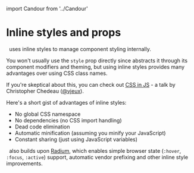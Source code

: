 import Candour from '../Candour'

# Inline styles and props

 <Candour marginLeft={-.2} /> uses inline styles to manage component styling
internally.

You won't usually use the `style` prop directly since <Candour /> abstracts it
through its component modifiers and theming, but using inline styles provides
many advantages over using CSS class names.

If you're skeptical about this, you can check out
[CSS in JS](https://speakerdeck.com/vjeux/react-css-in-js) - a talk by
Christopher Chedeau ([@vjeux](https://twitter.com/Vjeux)).

Here's a short gist of advantages of inline styles:
- No global CSS namespace
- No dependencies (no CSS import handling)
- Dead code elimination
- Automatic minification (assuming you minify your JavaScript)
- Constant sharing (just using JavaScript variables)

 <Candour marginLeft={-.2} /> also builds upon
[Radium](https://formidable.com/open-source/radium/), which enables simple
browser state (`:hover`, `:focus`, `:active`) support, automatic vendor
prefixing and other inline style improvements.
